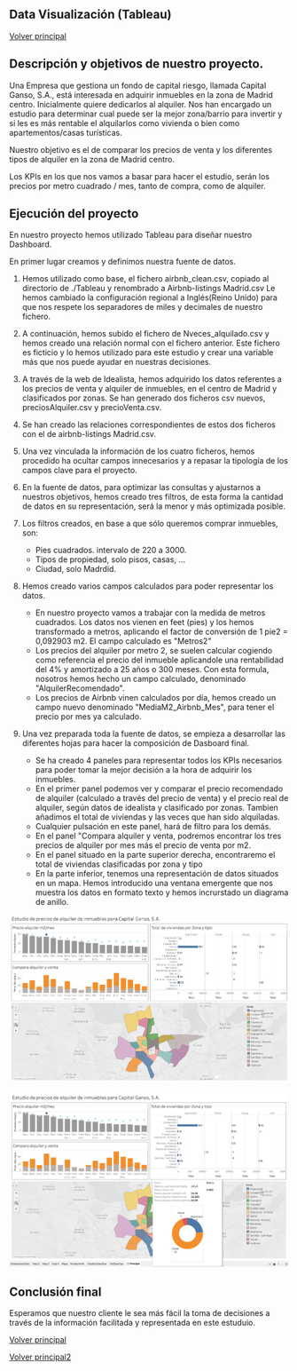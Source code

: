 ## Data Visualización (Tableau)


[Volver principal](https://github.com/JosepCristobal/BootCamp_BD_ML_IV_PTFinal/blob/master/BootCamp%20IV%20proyecto%20final.md)

## Descripción y objetivos de nuestro proyecto.

Una Empresa que gestiona un fondo de capital riesgo, llamada Capital Ganso, S.A., está interesada en adquirir inmuebles en la zona de Madrid centro. Inicialmente quiere dedicarlos al alquiler.
Nos han encargado un estudio para determinar cual puede ser la mejor zona/barrio para invertir y si les es más rentable el alquilarlos como vivienda o bien como apartementos/casas turísticas. 

Nuestro objetivo es el de comparar los precios de venta y los diferentes tipos de alquiler en la zona de Madrid centro.

Los KPIs en los que nos vamos a basar para hacer el estudio, serán los precios por metro cuadrado / mes, tanto de compra, como de alquiler.


## Ejecución del proyecto

En nuestro proyecto hemos utilizado Tableau para diseñar nuestro Dashboard.

En primer lugar creamos y definimos nuestra fuente de datos.

1. 	Hemos utilizado como base, el fichero airbnb_clean.csv, copiado al directorio de ./Tableau y renombrado a Airbnb-listings Madrid.csv
	Le hemos cambiado la configuración regional a Inglés(Reino Unido) para que nos respete los separadores de miles y decimales de nuestro fichero.
	
2. A continuación, hemos subido el fichero de Nveces_alquilado.csv y hemos creado una relación normal con el fichero anterior. Este fichero es ficticio y lo hemos utilizado para este estudio y crear una variable más que nos puede ayudar en nuestras decisiones.

3. A través de la web de Idealista, hemos adquirido los datos referentes a los precios de venta y alquiler de inmuebles, en el centro de Madrid y clasificados por zonas. Se han generado dos ficheros csv nuevos, preciosAlquiler.csv y precioVenta.csv.

4. Se han creado las relaciones correspondientes de estos dos ficheros con el de airbnb-listings Madrid.csv.

5. Una vez vinculada la información de los cuatro ficheros, hemos procedido ha ocultar campos innecesarios y a repasar la tipología de los campos clave para el proyecto.

6. En la fuente de datos, para optimizar las consultas y ajustarnos a nuestros objetivos, hemos creado tres filtros, de esta forma la cantidad de datos en su representación, será la menor y más optimizada posible.

7. Los filtros creados, en base a que sólo queremos comprar inmuebles, son:
	* 	Pies cuadrados. intervalo de 220 a 3000.
	*  Tipos de propiedad, solo pisos, casas, ...
	*  Ciudad, solo Madrdid.

8. Hemos creado varios campos calculados para poder representar los datos.

	*  En nuestro proyecto vamos a trabajar con la medida de metros cuadrados. Los datos nos vienen en feet (pies) y los hemos transformado a metros, aplicando el factor de conversión de 1 pie2 = 0,092903 m2. El campo calculado es "Metros2"
	*  Los precios del alquiler por metro 2, se suelen calcular cogiendo como referencia el precio del inmueble aplicandole una rentabilidad del 4% y amortizado a 25 años o 300 meses. Con esta formula, nosotros hemos hecho un campo calculado, denominado "AlquilerRecomendado".
	*  Los precios de Airbnb vinen calculados por día, hemos creado un campo nuevo denominado "MediaM2_Airbnb_Mes", para tener el precio por mes ya calculado.

9. Una vez preparada toda la fuente de datos, se empieza a desarrollar las diferentes hojas para hacer la composición de Dasboard final.
	* Se ha creado 4 paneles para representar todos los KPIs necesarios para poder tomar la mejor decisión a la hora de adquirir los inmuebles.
	* En el primer panel podemos ver y comparar el precio recomendado de alquiler (calculado a través del precio de venta) y el precio real de alquiler, según datos de idealista y clasificado por zonas. Tambien añadimos el total de viviendas y las veces que han sido alquiladas.
	* Cualquier pulsación en este panel, hará de filtro para los demás.
	* En el panel "Compara alquiler y venta, podremos encontrar los tres precios de alquiler por mes más el precio de venta por m2.
	* En el panel situado en la parte superior derecha, encontraremo el total de viviendas clasificadas por zona y tipo
	* En la parte inferior, tenemos una representación de datos situados en un mapa. Hemos introducido una ventana emergente que nos muestra los datos en formato texto y hemos incrurstado un diagrama de anillo.

 ![Tableau Panel Principal](https://github.com/JosepCristobal/BootCamp_BD_ML_IV_PTFinal/blob/master/images/Tableau_PantallaPrincipal2.png)

![Tableau Panel Principal](https://github.com/JosepCristobal/BootCamp_BD_ML_IV_PTFinal/blob/master/images/Tableau_PantallaPrincipal3.png)


## Conclusión final
Esperamos que nuestro cliente le sea más fácil la toma de decisiones a través de la información facilitada y representada en este estuduio.
	
 
[Volver principal](https://github.com/JosepCristobal/BootCamp_BD_ML_IV_PTFinal/blob/master/BootCamp%20IV%20proyecto%20final.md)

[Volver principal2](https://github.com/JosepCristobal/BootCamp_BD_ML_IV_PTFinal/blob/master/BootCamp%20IV%20proyecto%20final3.md)
